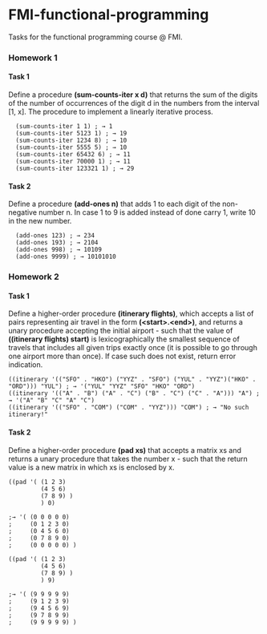 # FMI-functional-programming
Tasks for the functional programming course @ FMI.

### Homework 1
#### Task 1

Define a procedure **(sum-counts-iter x d)** that returns the sum of the digits of the number of occurrences of the digit d in the numbers from the interval [1, x]. The procedure to implement a linearly iterative process.

```racket
  (sum-counts-iter 1 1) ; → 1
  (sum-counts-iter 5123 1) ; → 19
  (sum-counts-iter 1234 8) ; → 10
  (sum-counts-iter 5555 5) ; → 10
  (sum-counts-iter 65432 6) ; → 11
  (sum-counts-iter 70000 1) ; → 11
  (sum-counts-iter 123321 1) ; → 29
```

#### Task 2

Define a procedure **(add-ones n)** that adds 1 to each digit of the non-negative number n. In case 1 to 9 is added instead of done carry 1, write 10 in the new number.

```racket
  (add-ones 123) ; → 234
  (add-ones 193) ; → 2104
  (add-ones 998) ; → 10109
  (add-ones 9999) ; → 10101010
```

### Homework 2
#### Task 1

Define a higher-order procedure **(itinerary flights)**, which accepts a list of pairs representing air travel in the form **(&lt;start>.&lt;end>)**, and returns a unary procedure accepting the initial airport - such that the value of **((itinerary flights) start)** is lexicographically the smallest sequence of travels that includes all given trips exactly once (it is possible to go through one airport more than once). If case such does not exist,  return error indication.

```racket
((itinerary '(("SFO" . "HKO") ("YYZ" . "SFO") ("YUL" . "YYZ")("HKO" . "ORD"))) "YUL") ; → '("YUL" "YYZ" "SFO" "HKO" "ORD")
((itinerary '(("A" . "B") ("A" . "C") ("B" . "C") ("C" . "A"))) "A") ; → '("A" "B" "C" "A" "C")
((itinerary '(("SFO" . "COM") ("COM" . "YYZ"))) "COM") ; → "No such itinerary!"
```

#### Task 2

Define a higher-order procedure **(pad xs)** that accepts a matrix xs and returns a unary procedure that takes the number x - such that the return value is a new matrix in which xs is enclosed by x.

```racket
((pad '( (1 2 3)
         (4 5 6)
         (7 8 9) )
         ) 0)

;→ '( (0 0 0 0 0)
;     (0 1 2 3 0)
;     (0 4 5 6 0)
;     (0 7 8 9 0)
;     (0 0 0 0 0) )

((pad '( (1 2 3)
         (4 5 6)
         (7 8 9) )
         ) 9)

;→ '( (9 9 9 9 9)
;     (9 1 2 3 9)
;     (9 4 5 6 9)
;     (9 7 8 9 9)
;     (9 9 9 9 9) )
```

